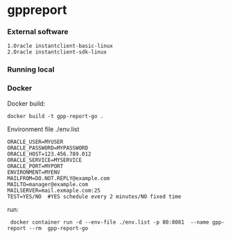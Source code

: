 # gppreport

### External software
    1.Oracle instantclient-basic-linux 
    2.Oracle instantclient-sdk-linux

### Running local



### Docker
Docker build:
```
docker build -t gpp-report-go .
```
Environment file ./env.list
```
ORACLE_USER=MYUSER
ORACLE_PASSWORD=MYPASSWORD
ORACLE_HOST=123.456.789.012
ORACLE_SERVICE=MYSERVICE
ORACLE_PORT=MYPORT
ENVIRONMENT=MYENV
MAILFROM=DO.NOT.REPLY@example.com
MAILTO=manager@example.com
MAILSERVER=mail.exmaple.com:25
TEST=YES/NO  #YES schedule every 2 minutes/NO fixed time 
```

run:
```
 docker container run -d --env-file ./env.list -p 80:8081  --name gpp-report --rm  gpp-report-go
```
